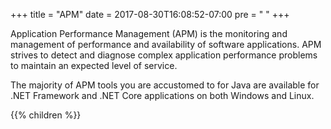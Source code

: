 +++
title = "APM"
date =  2017-08-30T16:08:52-07:00
pre = "<i class='fa fa-heartbeat'></i> "
+++

Application Performance Management (APM) is the monitoring and management of performance and availability of software applications. APM strives to detect and diagnose complex application performance problems to maintain an expected level of service.

The majority of APM tools you are accustomed to for Java are available for .NET Framework and .NET Core applications on both Windows and Linux.

{{% children  %}}
